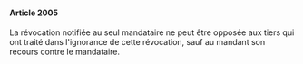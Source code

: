 #### Article 2005

La révocation notifiée au seul mandataire ne peut être opposée aux tiers qui ont traité dans l'ignorance de cette révocation, sauf au mandant son recours contre le mandataire.


